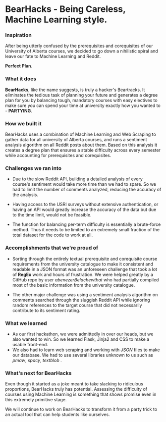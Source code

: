 # BearHacks - Being Careless, Machine Learning style.


### Inspiration

After being utterly confused by the prerequisites and corequisites of our University of Alberta courses, we decided to go down a nihilistic spiral and leave our fate to Machine Learning and Reddit.

**Perfect Plan.**

### What it does

**BearHacks**, like the name suggests, is truly a hacker's Beartracks. It eliminates the tedious task of planning your future and generates a degree plan for you by balancing tough, mandatory courses with easy electives to make sure you can spend your time at university exactly how you wanted to - **PARTYING**.

### How we built it

BearHacks uses a combination of Machine Learning and Web Scraping to gather data for all university of Alberta courses, and runs a sentiment analysis algorithm on all Reddit posts about them. Based on this analysis it creates a degree plan that ensures a stable difficulty across every semester while accounting for prerequisites and corequisites. 

### Challenges we ran into

- Due to the slow Reddit API, building a detailed analysis of every course's sentiment would take more time than we had to spare. So we had to limit the number of comments analyzed, reducing the accuracy of the analysis.

- Having access to the USRI surveys without extensive authentication, or having an API would greatly increase the accuracy of the data but due to the time limit, would not be feasible.

- The function for balancing per-term difficulty is essentially a brute-force method. Thus it needs to be limited to an extremely small fraction of the total dataset for the code to work at all.

### Accomplishments that we're proud of

- Sorting through the entirely textual prerequisite and corequisite course requirements from the university catalogue to make it consistent and readable in a JSON format was an unforeseen challenge that took a lot of **RegEx** work and hours of frustration. We were helped greatly by a GitHub repo by user _abenezerBelachewthat_ who had partially compiled most of the basic information from the university catalogue.

- The other major challenge was using a sentiment analysis algorithm on comments searched through the sluggish Reddit API while ignoring random references to the target course that did not necessarily contribute to its sentiment rating.

### What we learned

- As our first hackathon, we were admittedly in over our heads, but we also wanted to win. So we learned Flask, Jinja2 and CSS to make a usable front-end.
- We also had to learn web scraping and working with _JSON_ files to make our database. We had to use several libraries unknown to us such as  _pmaw_, _spacy_, _textblob_ . 

### What's next for BearHacks
Even though it started as a joke meant to take slacking to ridiculous proportions, BearHacks truly has potential. Assessing the difficulty of courses using Machine Learning is something that shows promise even in this extremely primitive stage.

We will continue to work on BearHacks to transform it from a party trick to an actual tool that can help students like ourselves.
